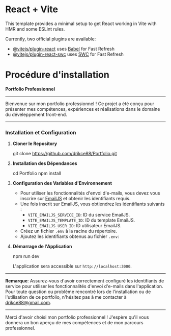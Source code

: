 # React + Vite

This template provides a minimal setup to get React working in Vite with HMR and some ESLint rules.

Currently, two official plugins are available:

- [@vitejs/plugin-react](https://github.com/vitejs/vite-plugin-react/blob/main/packages/plugin-react/README.md) uses [Babel](https://babeljs.io/) for Fast Refresh
- [@vitejs/plugin-react-swc](https://github.com/vitejs/vite-plugin-react-swc) uses [SWC](https://swc.rs/) for Fast Refresh

# Procédure d'installation 

**Portfolio Professionnel**

---

Bienvenue sur mon portfolio professionnel ! Ce projet a été conçu pour présenter mes compétences, expériences et réalisations dans le domaine du déveleppement front-end.

---

### Installation et Configuration

1. **Cloner le Repository**
  
   git clone https://github.com/drikce88/Portfolio.git
 

2. **Installation des Dépendances**
   
   cd Portfolio
   npm install


3. **Configuration des Variables d'Environnement**

   - Pour utiliser les fonctionnalités d'envoi d'e-mails, vous devez vous inscrire sur [EmailJS](https://www.emailjs.com/) et obtenir les identifiants requis.
   - Une fois inscrit sur EmailJS, vous obtiendrez les identifiants suivants :
     - `VITE_EMAILJS_SERVICE_ID`: ID du service EmailJS.
     - `VITE_EMAILJS_TEMPLATE_ID`: ID du template EmailJS.
     - `VITE_EMAILJS_USER_ID`: ID utilisateur EmailJS.
   - Créez un fichier `.env` à la racine du répertoire.
   - Ajoutez les identifiants obtenus au fichier `.env`:
    

4. **Démarrage de l'Application**
  
   npm run dev
   
   L'application sera accessible sur `http://localhost:3000`.

---

**Remarque**: Assurez-vous d'avoir correctement configuré les identifiants de service pour utiliser les fonctionnalités d'envoi d'e-mails dans l'application. Pour toute question ou problème rencontré lors de l'installation ou de l'utilisation de ce portfolio, n'hésitez pas à me contacter à [drikce88@gmail.com](mailto:drikce88@gmail.com).

---

Merci d'avoir choisi mon portfolio professionnel ! J'espère qu'il vous donnera un bon aperçu de mes compétences et de mon parcours professionnel.